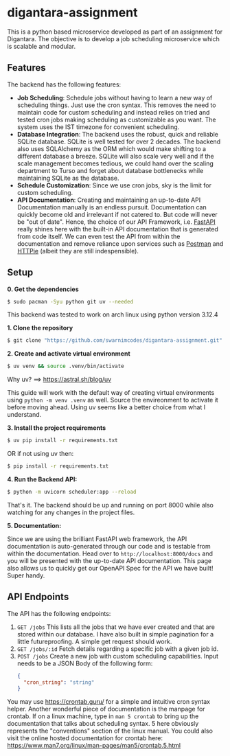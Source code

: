 # digantara-assignment

This is a python based microservice developed as part of an assignment for Digantara.
The objective is to develop a job scheduling microservice which is scalable and modular.

## Features

The backend has the following features:
- **Job Scheduling**: Schedule jobs without having to learn a new way of scheduling things. Just use the cron syntax.
  This removes the need to maintain code for custom scheduling and instead relies on tried and tested cron jobs
  making scheduling as customizable as you want. The system uses the IST timezone for convenient scheduling.
- **Database Integration**: The backend uses the robust, quick and reliable SQLite database. SQLite is well tested
  for over 2 decades. The backend also uses SQLAlchemy as the ORM which would make shifting to a different database
  a breeze. SQLite will also scale very well and if the scale management becomes tedious, we could hand over the
  scaling department to Turso and forget about database bottlenecks while maintaining SQLite as the database.
- **Schedule Customization**: Since we use cron jobs, sky is the limit for custom scheduling.
- **API Documentation**: Creating and maintaining an up-to-date API Documentation manually is an endless pursuit.
  Documentation can quickly become old and irrelevant if not catered to.
  But code will never be "out of date".
  Hence, the choice of our API Framework, i.e. [FastAPI](https://fastapi.tiangolo.com/) really shines here 
  with the built-in API documentation that is generated from code itself. 
  We can even test the API from within the documentation and remove reliance
  upon services such as [Postman](https://www.postman.com/) and [HTTPie](https://httpie.io/) (albeit they are still indespensible).

## Setup

**0. Get the dependencies**

```sh
$ sudo pacman -Syu python git uv --needed
```
  This backend was tested to work on arch linux using python version 3.12.4

**1. Clone the repository**

```sh
$ git clone "https://github.com/swarnimcodes/digantara-assignment.git" && cd digantara-assignment
```

**2. Create and activate virtual environment**

```sh
$ uv venv && source .venv/bin/activate
```
Why uv? ==> https://astral.sh/blog/uv

This guide will work with the default way of creating virtual environments using `python -m venv .venv`
as well. Source the envireonment to activate it before moving ahead.
Using uv seems like a better choice from what I understand.

**3. Install the project requirements**

```sh
$ uv pip install -r requirements.txt
```

OR if not using uv then:

```sh
$ pip install -r requirements.txt
```

**4. Run the Backend API:**

```sh
$ python -m uvicorn scheduler:app --reload
```

That's it. The backend should be up and running on port 8000 while also watching for any changes in the project files.

**5. Documentation:**

Since we are using the brilliant FastAPI web framework, the API documentation is auto-generated through our code and is
testable from within the documentation.
Head over to `http://localhost:8000/docs` and you will be presented with the up-to-date API documentation.
This page also allows us to quickly get our OpenAPI Spec for the API we have built! Super handy.

## API Endpoints

The API has the following endpoints:

1. `GET /jobs`
  This lists all the jobs that we have ever created and that are stored within our database.
  I have also built in simple pagination for a little futureproofing.
  A simple get request should work.
2. `GET /jobs/:id`
  Fetch details regarding a specific job with a given job id.
3. `POST /jobs`
  Create a new job with custom scheduling capabilities.
  Input needs to be a JSON Body of the following form:
    ```json
    {
      "cron_string": "string"
    }
    ```
  You may use https://crontab.guru/ for a simple and intuitive cron syntax helper.
  Another wonderful piece of documentation is the manpage for crontab.
  If on a linux machine, type in `man 5 crontab` to bring up the documentation
  that talks about scheduling syntax. 5 here obviously represents the "conventions" section
  of the linux manual.
  You could also visit the online hosted documentation for crontab here: https://www.man7.org/linux/man-pages/man5/crontab.5.html
   

